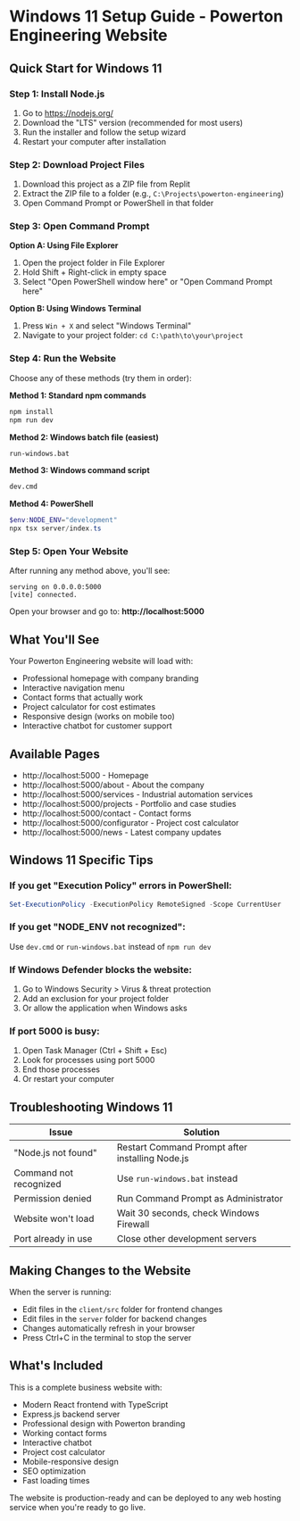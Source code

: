 # Windows 11 Setup Guide - Powerton Engineering Website

## Quick Start for Windows 11

### Step 1: Install Node.js
1. Go to https://nodejs.org/
2. Download the "LTS" version (recommended for most users)
3. Run the installer and follow the setup wizard
4. Restart your computer after installation

### Step 2: Download Project Files
1. Download this project as a ZIP file from Replit
2. Extract the ZIP file to a folder (e.g., `C:\Projects\powerton-engineering`)
3. Open Command Prompt or PowerShell in that folder

### Step 3: Open Command Prompt
**Option A: Using File Explorer**
1. Open the project folder in File Explorer
2. Hold Shift + Right-click in empty space
3. Select "Open PowerShell window here" or "Open Command Prompt here"

**Option B: Using Windows Terminal**
1. Press `Win + X` and select "Windows Terminal"
2. Navigate to your project folder: `cd C:\path\to\your\project`

### Step 4: Run the Website
Choose any of these methods (try them in order):

**Method 1: Standard npm commands**
```cmd
npm install
npm run dev
```

**Method 2: Windows batch file (easiest)**
```cmd
run-windows.bat
```

**Method 3: Windows command script**
```cmd
dev.cmd
```

**Method 4: PowerShell**
```powershell
$env:NODE_ENV="development"
npx tsx server/index.ts
```

### Step 5: Open Your Website
After running any method above, you'll see:
```
serving on 0.0.0.0:5000
[vite] connected.
```

Open your browser and go to: **http://localhost:5000**

## What You'll See

Your Powerton Engineering website will load with:
- Professional homepage with company branding
- Interactive navigation menu
- Contact forms that actually work
- Project calculator for cost estimates
- Responsive design (works on mobile too)
- Interactive chatbot for customer support

## Available Pages
- http://localhost:5000 - Homepage
- http://localhost:5000/about - About the company
- http://localhost:5000/services - Industrial automation services
- http://localhost:5000/projects - Portfolio and case studies
- http://localhost:5000/contact - Contact forms
- http://localhost:5000/configurator - Project cost calculator
- http://localhost:5000/news - Latest company updates

## Windows 11 Specific Tips

### If you get "Execution Policy" errors in PowerShell:
```powershell
Set-ExecutionPolicy -ExecutionPolicy RemoteSigned -Scope CurrentUser
```

### If you get "NODE_ENV not recognized":
Use `dev.cmd` or `run-windows.bat` instead of `npm run dev`

### If Windows Defender blocks the website:
1. Go to Windows Security > Virus & threat protection
2. Add an exclusion for your project folder
3. Or allow the application when Windows asks

### If port 5000 is busy:
1. Open Task Manager (Ctrl + Shift + Esc)
2. Look for processes using port 5000
3. End those processes
4. Or restart your computer

## Troubleshooting Windows 11

| Issue | Solution |
|-------|----------|
| "Node.js not found" | Restart Command Prompt after installing Node.js |
| Command not recognized | Use `run-windows.bat` instead |
| Permission denied | Run Command Prompt as Administrator |
| Website won't load | Wait 30 seconds, check Windows Firewall |
| Port already in use | Close other development servers |

## Making Changes to the Website

When the server is running:
- Edit files in the `client/src` folder for frontend changes
- Edit files in the `server` folder for backend changes
- Changes automatically refresh in your browser
- Press Ctrl+C in the terminal to stop the server

## What's Included

This is a complete business website with:
- Modern React frontend with TypeScript
- Express.js backend server
- Professional design with Powerton branding
- Working contact forms
- Interactive chatbot
- Project cost calculator
- Mobile-responsive design
- SEO optimization
- Fast loading times

The website is production-ready and can be deployed to any web hosting service when you're ready to go live.